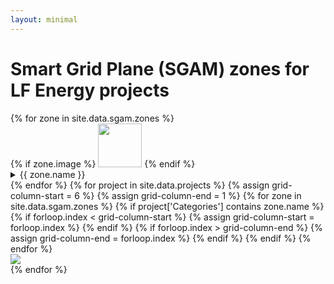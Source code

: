 ```yaml
---
layout: minimal
---
```


<div id="sgam_zones">
<h1>Smart Grid Plane (SGAM) zones for LF Energy projects</h1>
{% for zone in site.data.sgam.zones %}
<div style="grid-row-start: 1; grid-column-start: {{ forloop.index }}; grid-column-end: {{ forloop.index | plus: 1}};">
{% if zone.image %}
<img style="height: 70px" src="sgam-images/{{ zone.image }}" />
{% endif %}
<details>
	<summary>{{ zone.name }}</summary>
	{{ zone.description }}
</details>
</div>
{% endfor %}
{% for project in site.data.projects %}
{% assign grid-column-start = 6 %}
{% assign grid-column-end = 1 %}
{% for zone in site.data.sgam.zones %}
{% if project['Categories'] contains zone.name %}
{% if forloop.index < grid-column-start %}
{% assign grid-column-start = forloop.index %}
{% endif %}
{% if forloop.index > grid-column-end %}
{% assign grid-column-end = forloop.index %}
{% endif %}
{% endif %}
{% endfor %}
<div id="{{ project['Slug'] }}" style="grid-row-start: {{ forloop.index | plus: 1}}; grid-column-start:{{ grid-column-start }}; grid-column-end: {{ grid-column-end | plus: 1 }};"><a href="{{ project['Website'] }}"><img src="{{ project['Logo URL'] }}"></a></div>
{% endfor %}	
</div>

